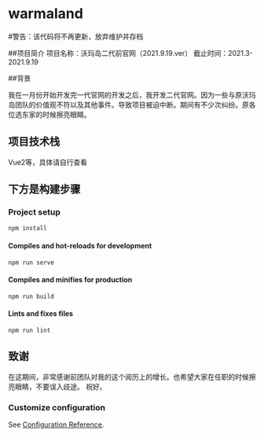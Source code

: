 # warmaland

#警告：该代码将不再更新，放弃维护并存档

##项目简介
项目名称：沃玛岛二代前官网（2021.9.19.ver）
截止时间：2021.3-2021.9.19

##背景

我在一月份开始开发完一代官网的开发之后，我开发二代官网。因为一些与原沃玛岛团队的价值观不符以及其他事件。导致项目被迫中断。期间有不少次纠纷。原各位选东家的时候擦亮眼睛。

## 项目技术栈

Vue2等，具体请自行查看

## 下方是构建步骤


### Project setup
```
npm install
```

#### Compiles and hot-reloads for development
```
npm run serve
```

#### Compiles and minifies for production
```
npm run build
```

#### Lints and fixes files
```
npm run lint
```

## 致谢

在这期间，非常感谢前团队对我的这个阅历上的增长。也希望大家在任职的时候擦亮眼睛，不要误入歧途。
祝好。

### Customize configuration
See [Configuration Reference](https://cli.vuejs.org/config/).
